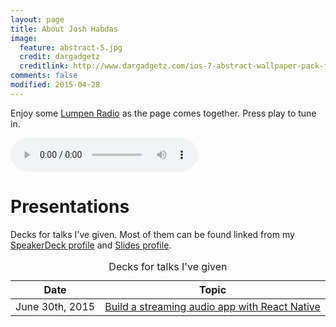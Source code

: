 ```yaml
---
layout: page
title: About Josh Habdas
image:
  feature: abstract-5.jpg
  credit: dargadgetz
  creditlink: http://www.dargadgetz.com/ios-7-abstract-wallpaper-pack-for-iphone-5-and-ipod-touch-retina/
comments: false
modified: 2015-04-28
---
```


Enjoy some <a href="http://lumpenradio.com/" target="_blank" rel="nofollow">Lumpen Radio</a> as the page comes together. Press play to tune in.

<audio src="http://stream.lumpen.fm:7416/;stream/1" preload="auto" controls></audio>

# Presentations

Decks for talks I've given. Most of them can be found linked from my [SpeakerDeck profile](https://speakerdeck.com/jhabdas) and [Slides profile](https://slides.com/jhabdas).

<table>
  <caption>Decks for talks I've given</caption>
  <thead>
    <tr>
      <th>Date</th>
      <th>Topic</th>
    </tr>
  </thead>
  <tbody>
    <tr>
      <td>
        <time datetime="2015-06-30">June 30th, 2015</time>
      </td>
      <td>
        <a href="http://slides.com/jhabdas/streaming-audio-react-native/">Build a streaming audio app with React Native</a>
      </td>
    </tr>
  </tbody>
</table>
